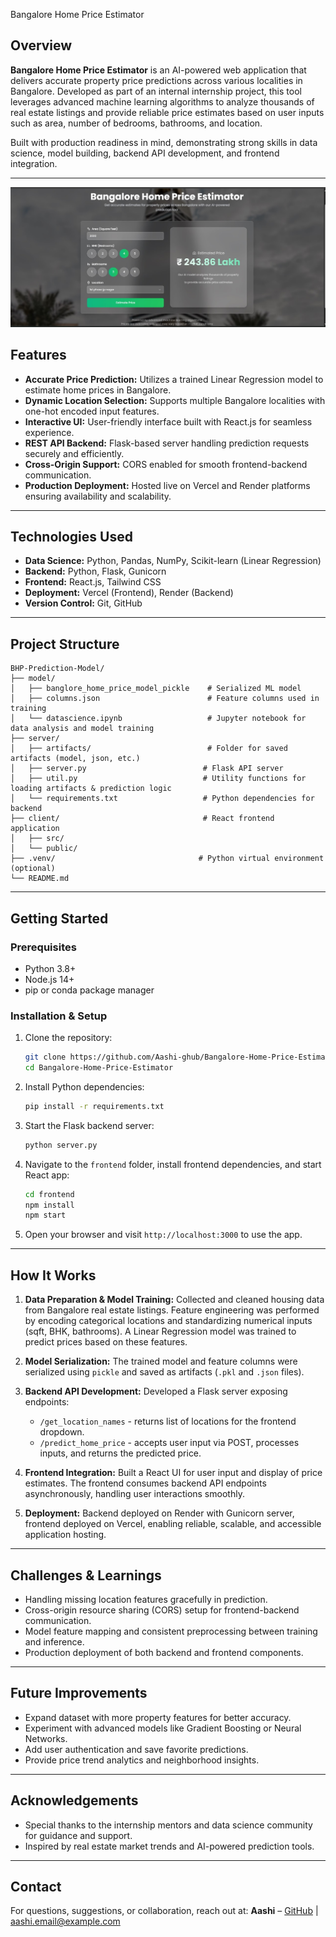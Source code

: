 Bangalore Home Price Estimator

## Overview

**Bangalore Home Price Estimator** is an AI-powered web application that delivers accurate property price predictions across various localities in Bangalore. Developed as part of an internal internship project, this tool leverages advanced machine learning algorithms to analyze thousands of real estate listings and provide reliable price estimates based on user inputs such as area, number of bedrooms, bathrooms, and location.

Built with production readiness in mind, demonstrating strong skills in data science, model building, backend API development, and frontend integration.

---
![App Screenshot](screenshot.jpg)

## Features

* **Accurate Price Prediction:** Utilizes a trained Linear Regression model to estimate home prices in Bangalore.
* **Dynamic Location Selection:** Supports multiple Bangalore localities with one-hot encoded input features.
* **Interactive UI:** User-friendly interface built with React.js for seamless experience.
* **REST API Backend:** Flask-based server handling prediction requests securely and efficiently.
* **Cross-Origin Support:** CORS enabled for smooth frontend-backend communication.
* **Production Deployment:** Hosted live on Vercel and Render platforms ensuring availability and scalability.

---

## Technologies Used

* **Data Science:** Python, Pandas, NumPy, Scikit-learn (Linear Regression)
* **Backend:** Python, Flask, Gunicorn
* **Frontend:** React.js, Tailwind CSS
* **Deployment:** Vercel (Frontend), Render (Backend)
* **Version Control:** Git, GitHub

---

## Project Structure

```
BHP-Prediction-Model/
├── model/
│   ├── banglore_home_price_model_pickle    # Serialized ML model
│   ├── columns.json                        # Feature columns used in training
│   └── datascience.ipynb                   # Jupyter notebook for data analysis and model training
├── server/
│   ├── artifacts/                          # Folder for saved artifacts (model, json, etc.)
│   ├── server.py                          # Flask API server
│   ├── util.py                            # Utility functions for loading artifacts & prediction logic
│   └── requirements.txt                   # Python dependencies for backend
├── client/                                # React frontend application
│   ├── src/
│   └── public/
├── .venv/                                # Python virtual environment (optional)
└── README.md
```

---

## Getting Started

### Prerequisites

* Python 3.8+
* Node.js 14+
* pip or conda package manager

### Installation & Setup

1. Clone the repository:

   ```bash
   git clone https://github.com/Aashi-ghub/Bangalore-Home-Price-Estimator.git
   cd Bangalore-Home-Price-Estimator
   ```

2. Install Python dependencies:

   ```bash
   pip install -r requirements.txt
   ```

3. Start the Flask backend server:

   ```bash
   python server.py
   ```

4. Navigate to the `frontend` folder, install frontend dependencies, and start React app:

   ```bash
   cd frontend
   npm install
   npm start
   ```

5. Open your browser and visit `http://localhost:3000` to use the app.

---

## How It Works

1. **Data Preparation & Model Training:**
   Collected and cleaned housing data from Bangalore real estate listings. Feature engineering was performed by encoding categorical locations and standardizing numerical inputs (sqft, BHK, bathrooms). A Linear Regression model was trained to predict prices based on these features.

2. **Model Serialization:**
   The trained model and feature columns were serialized using `pickle` and saved as artifacts (`.pkl` and `.json` files).

3. **Backend API Development:**
   Developed a Flask server exposing endpoints:

   * `/get_location_names` - returns list of locations for the frontend dropdown.
   * `/predict_home_price` - accepts user input via POST, processes inputs, and returns the predicted price.

4. **Frontend Integration:**
   Built a React UI for user input and display of price estimates. The frontend consumes backend API endpoints asynchronously, handling user interactions smoothly.

5. **Deployment:**
   Backend deployed on Render with Gunicorn server, frontend deployed on Vercel, enabling reliable, scalable, and accessible application hosting.

---

## Challenges & Learnings

* Handling missing location features gracefully in prediction.
* Cross-origin resource sharing (CORS) setup for frontend-backend communication.
* Model feature mapping and consistent preprocessing between training and inference.
* Production deployment of both backend and frontend components.

---

## Future Improvements

* Expand dataset with more property features for better accuracy.
* Experiment with advanced models like Gradient Boosting or Neural Networks.
* Add user authentication and save favorite predictions.
* Provide price trend analytics and neighborhood insights.

---

## Acknowledgements

* Special thanks to the internship mentors and data science community for guidance and support.
* Inspired by real estate market trends and AI-powered prediction tools.

---


## Contact

For questions, suggestions, or collaboration, reach out at:
**Aashi** – [GitHub](https://github.com/Aashi-ghub) | [aashi.email@example.com](mailto:aashi.email@example.com)
